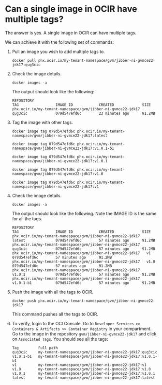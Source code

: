 # Can a single image in OCIR have multiple tags?

The answer is yes. A single image in OCIR can have multiple tags.

We can achieve it with the following set of commands:

1. Pull an image you wish to add multiple tags to.

    ``` shell
    docker pull phx.ocir.io/my-tenant-namespace/gvm/jibber-ni-gvmce22-jdk17:qug3cic
    ```

2. Check the image details.

    ``` shell
    docker images -a
    ```
    
    The output should look like the following:
    
    ``` shell
    REPOSITORY                                                        TAG                 IMAGE ID            CREATED             SIZE
    phx.ocir.io/my-tenant-namespace/gvm/jibber-ni-gvmce22-jdk17   qug3cic             079d547efd6c        23 minutes ago      91.2MB
    ```

3. Tag the image with other tags.

    ``` shell
    docker image tag 079d547efd6c phx.ocir.io/my-tenant-namespace/gvm/jibber-ni-gvmce22-jdk17:latest
    
    docker image tag 079d547efd6c phx.ocir.io/my-tenant-namespace/gvm/jibber-ni-gvmce22-jdk17:v1.0.1-b1
    
    docker image tag 079d547efd6c phx.ocir.io/my-tenant-namespace/gvm/jibber-ni-gvmce22-jdk17:v1.0.1
    
    docker image tag 079d547efd6c phx.ocir.io/my-tenant-namespace/gvm/jibber-ni-gvmce22-jdk17:v1.0
    
    docker image tag 079d547efd6c phx.ocir.io/my-tenant-namespace/gvm/jibber-ni-gvmce22-jdk17:v1
    ```

4. Check the image details.

    ``` shell
    docker images -a
    ```
    The output should look like the following. Note the IMAGE ID is the same for all the tags.
    
    ``` shell
    REPOSITORY                                                        TAG                 IMAGE ID            CREATED             SIZE
    phx.ocir.io/my-tenant-namespace/gvm/jibber-ni-gvmce22-jdk17   latest              079d547efd6c        57 minutes ago      91.2MB
    phx.ocir.io/my-tenant-namespace/gvm/jibber-ni-gvmce22-jdk17   qug3cic             079d547efd6c        57 minutes ago      91.2MB
    phx.ocir.io/my-tenant-namespace/gvm/jibber-ni-gvmce22-jdk17   v1                  079d547efd6c        57 minutes ago      91.2MB
    phx.ocir.io/my-tenant-namespace/gvm/jibber-ni-gvmce22-jdk17   v1.0                079d547efd6c        57 minutes ago      91.2MB
    phx.ocir.io/my-tenant-namespace/gvm/jibber-ni-gvmce22-jdk17   v1.0.1              079d547efd6c        57 minutes ago      91.2MB
    phx.ocir.io/my-tenant-namespace/gvm/jibber-ni-gvmce22-jdk17   v1.0.1-b1           079d547efd6c        57 minutes ago      91.2MB
    ```

5. Push the image with all the tags to OCIR.

    ``` shell
    docker push phx.ocir.io/my-tenant-namespace/gvm/jibber-ni-gvmce22-jdk17
    ```
    This command pushes all the tags to OCIR.

6. To verify, login to the OCI Console. Go to `Developer Services >> Containers & Artifacts >> Container Registry` in your compartment. Go to the image in the repository `gvm/jibber-ni-gvmce22-jdk17` and click on `Associated Tags`. You should see all the tags:

    ``` shell
    Tag	        Full path
    qug3cic	    my-tenant-namespace/gvm/jibber-ni-gvmce22-jdk17:qug3cic
    v1.0.1-b1   my-tenant-namespace/gvm/jibber-ni-gvmce22-jdk17:v1.0.1-b1
    v1          my-tenant-namespace/gvm/jibber-ni-gvmce22-jdk17:v1
    v1.0	    my-tenant-namespace/gvm/jibber-ni-gvmce22-jdk17:v1.0
    v1.0.1	    my-tenant-namespace/gvm/jibber-ni-gvmce22-jdk17:v1.0.1
    latest	    my-tenant-namespace/gvm/jibber-ni-gvmce22-jdk17:latest
    ```

